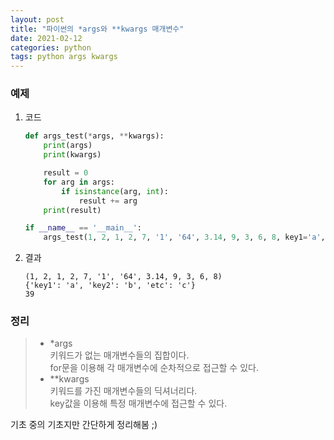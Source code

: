 ```yaml
---
layout: post
title: "파이썬의 *args와 **kwargs 매개변수"
date: 2021-02-12
categories: python
tags: python args kwargs
---
```


### 예제
1. 코드
    ```python
    def args_test(*args, **kwargs):
        print(args)
        print(kwargs)

        result = 0
        for arg in args:
            if isinstance(arg, int):
                result += arg
        print(result)

    if __name__ == '__main__':
        args_test(1, 2, 1, 2, 7, '1', '64', 3.14, 9, 3, 6, 8, key1='a', key2='b', etc='c')
    ```
1. 결과
    ```text
    (1, 2, 1, 2, 7, '1', '64', 3.14, 9, 3, 6, 8)
    {'key1': 'a', 'key2': 'b', 'etc': 'c'}
    39
    ```

### 정리
>* *args  
    키워드가 없는 매개변수들의 집합이다.  
    for문을 이용해 각 매개변수에 순차적으로 접근할 수 있다.
>* **kwargs  
    키워드를 가진 매개변수들의 딕셔너리다.  
    key값을 이용해 특정 매개변수에 접근할 수 있다.

기초 중의 기초지만 간단하게 정리해봄 ;)